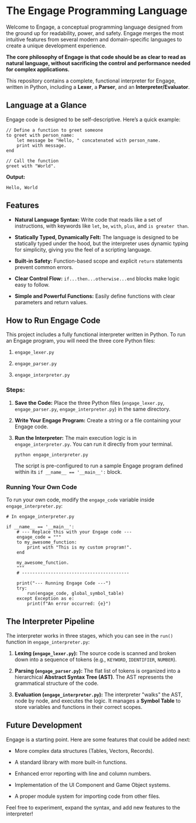 ﻿# The Engage Programming Language

Welcome to Engage, a conceptual programming language designed from the ground up for readability, power, and safety. Engage merges the most intuitive features from several modern and domain-specific languages to create a unique development experience.

**The core philosophy of Engage is that code should be as clear to read as natural language, without sacrificing the control and performance needed for complex applications.**

This repository contains a complete, functional interpreter for Engage, written in Python, including a **Lexer**, a **Parser**, and an **Interpreter/Evaluator**.

## Language at a Glance

Engage code is designed to be self-descriptive. Here’s a quick example:

```
// Define a function to greet someone
to greet with person_name:
    let message be "Hello, " concatenated with person_name.
    print with message.
end

// Call the function
greet with "World".

```

**Output:**

```
Hello, World

```

## Features

-   **Natural Language Syntax:** Write code that reads like a set of instructions, with keywords like `let`, `be`, `with`, `plus`, and `is greater than`.
    
-   **Statically Typed, Dynamically Felt:** The language is designed to be statically typed under the hood, but the interpreter uses dynamic typing for simplicity, giving you the feel of a scripting language.
    
-   **Built-in Safety:** Function-based scope and explicit `return` statements prevent common errors.
    
-   **Clear Control Flow:**  `if...then...otherwise...end` blocks make logic easy to follow.
    
-   **Simple and Powerful Functions:** Easily define functions with clear parameters and return values.
    

## How to Run Engage Code

This project includes a fully functional interpreter written in Python. To run an Engage program, you will need the three core Python files:

1.  `engage_lexer.py`
    
2.  `engage_parser.py`
    
3.  `engage_interpreter.py`
    

### Steps:

1.  **Save the Code:** Place the three Python files (`engage_lexer.py`, `engage_parser.py`, `engage_interpreter.py`) in the same directory.
    
2.  **Write Your Engage Program:** Create a string or a file containing your Engage code.
    
3.  **Run the Interpreter:** The main execution logic is in `engage_interpreter.py`. You can run it directly from your terminal.
    
    ```
    python engage_interpreter.py
    
    ```
    
    The script is pre-configured to run a sample Engage program defined within its `if __name__ == '__main__':` block.
    

### Running Your Own Code

To run your own code, modify the `engage_code` variable inside `engage_interpreter.py`:

```
# In engage_interpreter.py

if __name__ == '__main__':
    # --- Replace this with your Engage code ---
    engage_code = """
    to my_awesome_function:
        print with "This is my custom program!".
    end

    my_awesome_function.
    """
    # -----------------------------------------
    
    print("--- Running Engage Code ---")
    try:
        run(engage_code, global_symbol_table)
    except Exception as e:
        print(f"An error occurred: {e}")

```

## The Interpreter Pipeline

The interpreter works in three stages, which you can see in the `run()` function in `engage_interpreter.py`:

1.  **Lexing (`engage_lexer.py`):** The source code is scanned and broken down into a sequence of tokens (e.g., `KEYWORD`, `IDENTIFIER`, `NUMBER`).
    
2.  **Parsing (`engage_parser.py`):** The flat list of tokens is organized into a hierarchical **Abstract Syntax Tree (AST)**. The AST represents the grammatical structure of the code.
    
3.  **Evaluation (`engage_interpreter.py`):** The interpreter "walks" the AST, node by node, and executes the logic. It manages a **Symbol Table** to store variables and functions in their correct scopes.
    

## Future Development

Engage is a starting point. Here are some features that could be added next:

-   More complex data structures (Tables, Vectors, Records).
    
-   A standard library with more built-in functions.
    
-   Enhanced error reporting with line and column numbers.
    
-   Implementation of the UI Component and Game Object systems.
    
-   A proper module system for importing code from other files.
    

Feel free to experiment, expand the syntax, and add new features to the interpreter!
